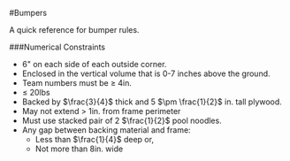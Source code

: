 #Bumpers

A quick reference for bumper rules.

###Numerical Constraints

- 6" on each side of each outside corner.
- Enclosed in the vertical volume that is 0-7 inches above the ground.
- Team numbers must be $\geq$ 4in.
- $\leq$ 20lbs
- Backed by $\frac{3}{4}$ thick and 5 $\pm \frac{1}{2}$ in. tall plywood.
- May not extend > 1in. from frame perimeter
- Must use stacked pair of 2 $\frac{1}{2}$ pool noodles.
- Any gap between backing material and frame:
    - Less than $\frac{1}{4}$ deep or,
    - Not more than 8in. wide

